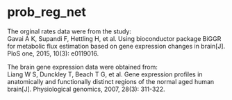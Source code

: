 # prob_reg_net
The orginal rates data were from the study:<br />
Gavai A K, Supandi F, Hettling H, et al. Using bioconductor package BiGGR for metabolic flux estimation based on gene expression changes in brain[J]. PloS one, 2015, 10(3): e0119016.

The brain gene expression data were obtained from:<br />
Liang W S, Dunckley T, Beach T G, et al. Gene expression profiles in anatomically and functionally distinct regions of the normal aged human brain[J]. Physiological genomics, 2007, 28(3): 311-322.
